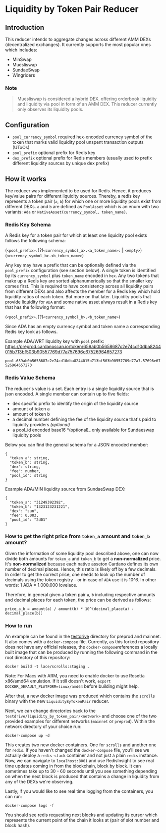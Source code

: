 # Liquidity by Token Pair Reducer

## Introduction

This reducer intends to aggregate changes across different AMM DEXs (decentralized exchanges). It currently supports the most popular ones which includes:

- MinSwap
- Muesliswap
- SundaeSwap
- Wingriders

### Note

> Muesliswap is considered a hybrid DEX, offering orderbook liquidity and liquidity via pool in form of an AMM DEX. This reducer currently only observes its liquidity pools.

## Configuration

- `pool_currency_symbol` required hex-encoded currency symbol of the token that marks valid liquidity pool unspent transaction outputs (UTxOs)
- `pool_prefix` optional prefix for Redis key
- `dex_prefix` optional prefix for Redis members (usually used to prefix different liquidity sources by unique dex prefix)

## How it works

The reducer was implemented to be used for Redis. Hence, it produces key/value pairs for different liquidity sources. Thereby, a redis key represents a token pair (`a`, `b`) for which one or more liquidity pools exist from different DEXs. `a` and `b` are defined as `PoolAsset` which is an enum with two variants: `Ada` or `NativeAsset(currency_symbol, token_name)`.

### Redis Key Schema

A Redis key for a token pair for which at least one liquidity pool exists follows the following schema:

(`<pool_prefix>.`)?(`<currency_symbol_a>.<a_token_name>:` | `<empty>`)(`<currency_symbol_b>.<b_token_name>`)

Any key may have a prefix that can be optionally defined via the `pool_prefix` configuration (see section below). A single token is identified by its `currency_symbol` plus `token_name` encoded in `hex`.
Any two tokens that make up a Redis key are sorted alphanumerically so that the smaller key comes first. This is required to have consistency across all liquidity pairs from different DEXs and also affects the member for a Redis key which hold liquidity ratios of each token. But more on that later.
Liquidity pools that provide liquidity for `ADA` and some native asset always result in a Redis key that has the following format:

(`<pool_prefix>.`)?(`<currency_symbol_b>.<b_token_name>`)

Since ADA has an empty currency symbol and token name a corresponding Redis key look as follows.

Example ADA/WRT liquidity key with `pool` prefix:
https://preprod.cardanoscan.io/token/659ab0b5658687c2e74cd10dba8244015b713bf503b90557769d77a757696e67526964657273

`pool.659ab0b5658687c2e74cd10dba8244015b713bf503b90557769d77a7.57696e67526964657273`

### Redis Value Schema

The reducer's value is a set. Each entry is a single liquidity source that is json encoded. A single member can contain up to five fields:

- dex specific prefix to identify the origin of the liquidity source
- amount of token a
- amount of token b
- a decimal number defining the fee of the liquidity source that's paid to liquidity providers _(optional)_
- a pool_id encoded base16 \*(optional)\_ only available for Sundaeswap liquidity pools

Below you can find the general schema for a JSON encoded member:

```
{
  "token_a": string,
  "token_b": string,
  "dex": string,
  "fee": number,
  "pool_id": string
}
```

Example ADA/MIN liquidity source from SundaeSwap DEX:

```
{
  "token_a": "31249392392",
  "token_b": "1323123231221",
  "dex": "sun",
  "fee": 0.003,
  "pool_id": "2d01"
}
```

### How to get the right price from `token_a` amount and `token_b` amount?

Given the information of some liquidity pool described above, one can now divide both amounts for `token_a` and `token_b` to get a **non-normalized**
price. It's **non-normalized** because each native asseton Cardano defines its own number of decimal places. Hence, this ratio is likely off by a few decimals.
In order to get the correct price, one needs to look up the number of decimals using the token registry - or in case of `ADA` use it is 10^6. In other words: 1 ADA = 1.000.000 lovelace.

Therefore, in general given a token pair `a`, `b` including respective amounts and decimal places for each token, the price can be derived as follows:

```
price_a_b = amount(a) / amount(b) * 10^(decimal_place(a) - decimal_place(b))
```

### How to run

An example can be found in the [testdrive](https://github.com/input-output-hk/scrolls/tree/liquidity_by_token_pair/testdrive/liquidity_by_token_pair) directory for preprod and mainnet. It also comes with a `docker-compose` file. Currently, as this forked repository does not have any official releases, the `docker-compose`references a locally built image that can be produced by running the following command in the root directory of this repository:

```
docker build -t lace/scrolls:staging .
```

Note: For Macs with ARM, you need to enable docker to use Rosetta x86/amd64 emulation. If it still doesn't work, `export DOCKER_DEFAULT_PLATFORM=linux/amd64` before building might help.

After that, a new docker image was produced which contains the `scrolls` binary with the new `LiquidityByTokenPair` reducer.

Next, we can change directories back to the `testdrive/liquidity_by_token_pair/<network>` and choose one of the two provided examples for different networks (`mainnet` or `preprod`).
Within the network directory of your choice run:

```
docker-compose up -d
```

This creates two new docker containers. One for `scrolls` and another one for `redis`. If you haven't changed the `docker-compose` file, you'll see we actually deploy a `redis-stack` container and not just a plain `redis` instance.
Now, we can navigate to `localhost:8001` and use RedisInsight to see real time updates coming in from the blockchain, block by block. It can sometimes take up to 30 - 60 seconds until you see something depending on when the next block is produced that contains a change in liquidity from any of the DEXs we're observing.

Lastly, if you would like to see real time logging from the containers, you can run:

```
docker-compose logs -f
```

You should see redis requesting next blocks and updating its cursor which represents the current point of the chain it looks at (pair of slot number and block hash).
